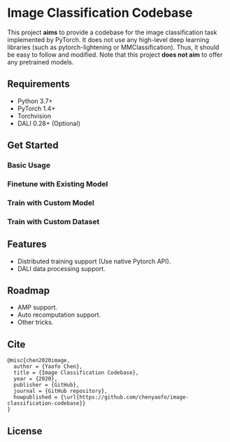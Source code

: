 # Image Classification Codebase

This project **aims** to provide a codebase for the image classification task implemented by PyTorch.
It does not use any high-level deep learning libraries (such as pytorch-lightening or MMClassification).
Thus, it should be easy to follow and modified.
Note that this project **does not aim** to offer any pretrained models.

## Requirements

 - Python 3.7+
 - PyTorch 1.4+
 - Torchvision
 - DALI 0.28+ (Optional)

## Get Started

### Basic Usage

### Finetune with Existing Model

### Train with Custom Model

### Train with Custom Dataset


## Features

 - Distributed training support (Use native Pytorch API).
 - DALI data processing support.

## Roadmap
  
  - AMP support.
  - Auto recomputation support.
  - Other tricks.

## Cite

```
@misc{chen2020image,
  author = {Yaofo Chen},
  title = {Image Classification Codebase},
  year = {2020},
  publisher = {GitHub},
  journal = {GitHub repository},
  howpublished = {\url{https://github.com/chenyaofo/image-classification-codebase}}
}
```

## License